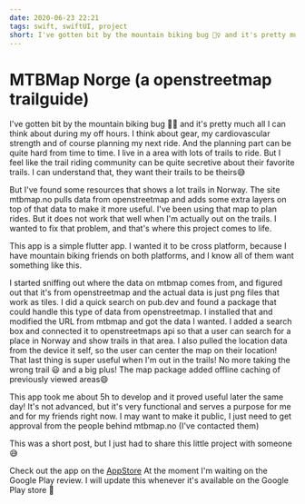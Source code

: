 ```yaml
---
date: 2020-06-23 22:21
tags: swift, swiftUI, project
short: I've gotten bit by the mountain biking bug 🚵‍♀️ and it's pretty much all I can think about during my off hours. I think about gear, my cardiovascular strength and of course planning my next ride. And the planning part can be quite hard from time to time. I live in a area with lots of trails to ride. But I feel like the trail riding community can be quite secretive about their favorite trails. I can understand that, they want their trails to be theirs😅
---
```

# MTBMap Norge (a openstreetmap trailguide)
I've gotten bit by the mountain biking bug 🚵‍♀️ and it's pretty much all I can think about during my off hours. I think about gear, my cardiovascular strength and of course planning my next ride. And the planning part can be quite hard from time to time. I live in a area with lots of trails to ride. But I feel like the trail riding community can be quite secretive about their favorite trails. I can understand that, they want their trails to be theirs😅

But I've found some resources that shows a lot trails in Norway. The site mtbmap.no pulls data from openstreetmap and adds some extra layers on top of that data to make it more useful. I've been using that map to plan rides. But it does not work that well when I'm actually out on the trails. I wanted to fix that problem, and that's where this project comes to life.

This app is a simple flutter app. I wanted it to be cross platform, because I have mountain biking friends on both platforms, and I know all of them want something like this.

I started sniffing out where the data on mtbmap comes from, and figured out that it's from openstreetmap and the actual data is just png files that work as tiles. I did a quick search on pub.dev and found a package that could handle this type of data from openstreetmap. I installed that and modified the URL from mtbmap and got the data I wanted. I added a search box and connected it to openstreetmaps api so that a user can search for a place in Norway and show trails in that area. I also pulled the location data from the device it self, so the user can center the map on their location! That last thing is super useful when I'm out in the trails! No more taking the wrong trail 😃 and a big plus! The map package added offline caching of previously viewed areas😄

This app took me about 5h to develop and it proved useful later the same day! It's not advanced, but it's very functional and serves a purpose for me and for my friends right now. I may want to make it public, I just need to get approval from the people behind mtbmap.no (I've contacted them)

This was a short post, but I just had to share this little project with someone 😅

Check out the app on the [AppStore](https://apps.apple.com/no/app/mtbmap-norge/id1519387034?l=nb)
    At the moment I'm waiting on the Google Play review. I will update this whenever it's available on the Google Play store 👀
